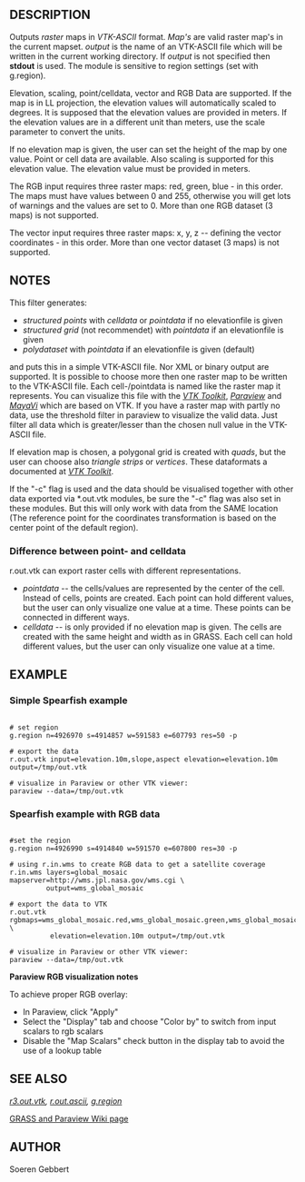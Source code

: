 
## DESCRIPTION

Outputs *raster* maps in *VTK-ASCII* format. *Map's* are
valid raster map's in the current mapset. *output* is the name of
an VTK-ASCII file which will be written in the current working directory.
If *output* is not specified then **stdout** is used.
The module is sensitive to region settings (set with g.region).

Elevation, scaling, point/celldata, vector and RGB Data are supported.
If the map is in LL projection, the elevation values will automatically scaled to
degrees. It is supposed that the elevation values are provided in meters.
If the elevation values are in a different unit than meters, use
the scale parameter to convert the units.

If no elevation map is given, the user can set the height of the map by one value.
Point or cell data are available. Also scaling is supported for this elevation value.
The elevation value must be provided in meters.

The RGB input requires three raster maps: red, green, blue - in this order.
The maps must have values between 0 and 255, otherwise you will get lots of warnings
and the values are set to 0.
More than one RGB dataset (3 maps) is not supported.

The vector input requires three raster maps: x, y, z -- defining the vector coordinates - in this order.
More than one vector dataset (3 maps) is not supported.

## NOTES

This filter generates:

* *structured points* with *celldata* or *pointdata* if no elevationfile is given
* *structured grid* (not recommendet) with *pointdata* if an elevationfile is given
* *polydataset* with *pointdata* if an elevationfile is given (default)

and puts this in a simple VTK-ASCII file. Nor XML or
binary output are supported. It is possible to choose more then one raster map
to be written to the VTK-ASCII file. Each cell-/pointdata is named like the raster map it represents.
You can visualize this file with the
*[VTK Toolkit](https://vtk.org/)*,
*[Paraview](https://www.paraview.org/)* and
*[MayaVi](https://github.com/enthought/mayavi)* which are based on VTK.
If you have a raster map with partly no data, use the threshold filter in paraview to
visualize the valid data. Just filter all data which is greater/lesser than the
chosen null value in the VTK-ASCII file.

If elevation map is chosen, a polygonal grid is created with *quads*,
but the user can choose also *triangle strips* or *vertices*.
These dataformats a documented at *[VTK Toolkit](https://vtk.org/)*.

If the "-c" flag is used and the data should be visualised together with other data exported via \*.out.vtk
modules, be sure the "-c" flag was also set in these modules.
But this will only work with data from the SAME location
(The reference point for the coordinates transformation is based on the center point of the default region).

### Difference between point- and celldata

r.out.vtk can export raster cells with different representations.

* *pointdata* -- the cells/values are represented by the center of the cell.
  Instead of cells, points are created. Each point can hold different values,
  but the user can only visualize one value at a time. These points can
  be connected in different ways.
* *celldata* -- is only provided if no elevation map is given.
  The cells are created with the same height and width as in GRASS. Each cell
  can hold different values, but the user can only visualize one value at a time.

## EXAMPLE

### Simple Spearfish example

```

# set region
g.region n=4926970 s=4914857 w=591583 e=607793 res=50 -p

# export the data
r.out.vtk input=elevation.10m,slope,aspect elevation=elevation.10m output=/tmp/out.vtk

# visualize in Paraview or other VTK viewer:
paraview --data=/tmp/out.vtk

```

### Spearfish example with RGB data

```

#set the region
g.region n=4926990 s=4914840 w=591570 e=607800 res=30 -p

# using r.in.wms to create RGB data to get a satellite coverage
r.in.wms layers=global_mosaic mapserver=http://wms.jpl.nasa.gov/wms.cgi \
         output=wms_global_mosaic

# export the data to VTK
r.out.vtk rgbmaps=wms_global_mosaic.red,wms_global_mosaic.green,wms_global_mosaic.blue \
          elevation=elevation.10m output=/tmp/out.vtk

# visualize in Paraview or other VTK viewer:
paraview --data=/tmp/out.vtk

```

**Paraview RGB visualization notes**

To achieve proper RGB overlay:

* In Paraview, click "Apply"
* Select the "Display" tab and choose "Color by" to switch from input scalars to rgb scalars
* Disable the "Map Scalars" check button in the display tab to avoid the use of a lookup table

## SEE ALSO

*[r3.out.vtk](r3.out.vtk.html),
[r.out.ascii](r.out.ascii.html),
[g.region](g.region.html)*

[GRASS and Paraview Wiki page](https://grasswiki.osgeo.org/wiki/GRASS_and_Paraview)

## AUTHOR

Soeren Gebbert
